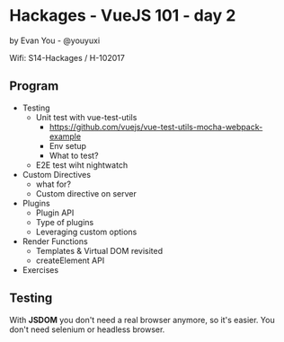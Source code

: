 # Hackages - VueJS 101 - day 2

by Evan You - @youyuxi

Wifi: S14-Hackages / H-102017


## Program

* Testing
    - Unit test with vue-test-utils
        + https://github.com/vuejs/vue-test-utils-mocha-webpack-example
        + Env setup
        + What to test?
    - E2E test wiht nightwatch
* Custom Directives
    - what for?
    - Custom directive on server
* Plugins
    - Plugin API
    - Type of plugins
    - Leveraging custom options
* Render Functions
    - Templates & Virtual DOM revisited
    - createElement API
* Exercises

## Testing

With **JSDOM** you don't need a real browser anymore, so it's easier.
You don't need selenium or headless browser.


